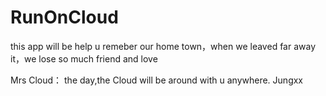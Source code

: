 # RunOnCloud
this app will be help u remeber our home town，when we leaved far away it，we lose so much friend and love



Mrs Cloud：
    the day,the Cloud will be around with u anywhere.
                                   Jungxx
